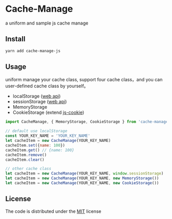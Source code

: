 # Cache-Manage
a uniform and sample js cache manage

## Install
``` bash
yarn add cache-manage-js
```

## Usage
uniform manage your cache class, support four cache class，and you can user-defined cache class by yourself。
* localStorage ([web api](https://developer.mozilla.org/en-US/docs/Web/API/Window/localStorage))
* sessionStorage ([web api](https://developer.mozilla.org/en-US/docs/Web/API/Window/sessionStorage))
* MemoryStorage
* CookieStorage (extend [js-cookie](https://github.com/js-cookie/js-cookie))
``` js
import CacheManage, { MemoryStorage, CookieStorage } from 'cache-manage-js'

// default use localStorage
const YOUR_KEY_NAME = 'YOUR_KEY_NAME'
let cacheItem = new CacheManage(YOUR_KEY_NAME)
cacheItem.set({name: 100})
cacheItem.get() // {name: 100}
cacheItem.remove()
cacheItem.clear()

// other cache class
let cacheItem = new CacheManage(YOUR_KEY_NAME, window.sessionStorage)
let cacheItem = new CacheManage(YOUR_KEY_NAME, new MemoryStorage())
let cacheItem = new CacheManage(YOUR_KEY_NAME, new CookieStorage())
```

## License
The code is distributed under the [MIT](http://opensource.org/licenses/MIT) license